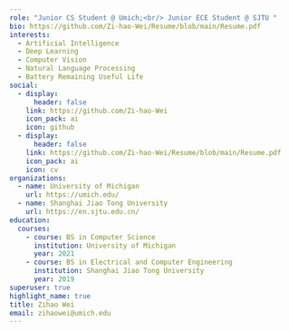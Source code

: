 ```yaml
---
role: "Junior CS Student @ Umich;<br/> Junior ECE Student @ SJTU "
bio: https://github.com/Zi-hao-Wei/Resume/blob/main/Resume.pdf
interests:
  - Artificial Intelligence
  - Deep Learning
  - Computer Vision
  - Natural Language Processing
  - Battery Remaining Useful Life
social:
  - display:
      header: false
    link: https://github.com/Zi-hao-Wei
    icon_pack: ai
    icon: github
  - display:
      header: false
    link: https://github.com/Zi-hao-Wei/Resume/blob/main/Resume.pdf
    icon_pack: ai
    icon: cv
organizations:
  - name: University of Michigan
    url: https://umich.edu/
  - name: Shanghai Jiao Tong University
    url: https://en.sjtu.edu.cn/
education:
  courses:
    - course: BS in Computer Science
      institution: University of Michigan
      year: 2021
    - course: BS in Electrical and Computer Engineering
      institution: Shanghai Jiao Tong University
      year: 2019
superuser: true
highlight_name: true
title: Zihao Wei
email: zihaowei@umich.edu
---
```

